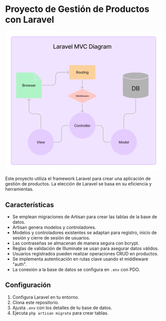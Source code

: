 # Proyecto de Gestión de Productos con Laravel

![Diagrama](resources/images/MVC-Laravel.jpg)

Este proyecto utiliza el framework Laravel para crear una aplicación de gestión de productos. La elección de Laravel se basa en su eficiencia y herramientas.

## Características

- Se emplean migraciones de Artisan para crear las tablas de la base de datos.
- Artisan genera modelos y controladores.
- Modelos y controladores existentes se adaptan para registro, inicio de sesión y cierre de sesión de usuarios.
- Las contraseñas se almacenan de manera segura con bcrypt.
- Reglas de validación de Illuminate se usan para asegurar datos válidos.
- Usuarios registrados pueden realizar operaciones CRUD en productos.
- Se implementa autenticación en rutas clave usando el middleware "auth".
- La conexión a la base de datos se configura en `.env` con PDO.

## Configuración

1. Configura Laravel en tu entorno.
2. Clona este repositorio.
3. Ajusta `.env` con los detalles de tu base de datos.
4. Ejecuta `php artisan migrate` para crear tablas.
